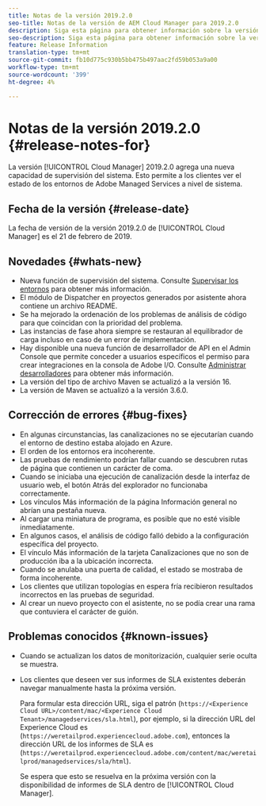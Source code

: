 ```yaml
---
title: Notas de la versión 2019.2.0
seo-title: Notas de la versión de AEM Cloud Manager para 2019.2.0
description: Siga esta página para obtener información sobre la versión 2019.2.0 de Cloud Manager.
seo-description: Siga esta página para obtener información sobre la versión 2019.2.0 de AEM Cloud Manager.
feature: Release Information
translation-type: tm+mt
source-git-commit: fb10d775c930b5bb475b497aac2fd59b053a9a00
workflow-type: tm+mt
source-wordcount: '399'
ht-degree: 4%

---
```



# Notas de la versión 2019.2.0 {#release-notes-for}

La versión [!UICONTROL Cloud Manager] 2019.2.0 agrega una nueva capacidad de supervisión del sistema. Esto permite a los clientes ver el estado de los entornos de Adobe Managed Services a nivel de sistema.


## Fecha de la versión {#release-date}

La fecha de versión de la versión 2019.2.0 de [!UICONTROL Cloud Manager] es el 21 de febrero de 2019.

## Novedades {#whats-new}

* Nueva función de supervisión del sistema. Consulte [Supervisar los entornos](monitor-your-environments.md) para obtener más información.
* El módulo de Dispatcher en proyectos generados por asistente ahora contiene un archivo README.
* Se ha mejorado la ordenación de los problemas de análisis de código para que coincidan con la prioridad del problema.
* Las instancias de fase ahora siempre se restauran al equilibrador de carga incluso en caso de un error de implementación.
* Hay disponible una nueva función de desarrollador de API en el Admin Console que permite conceder a usuarios específicos el permiso para crear integraciones en la consola de Adobe I/O. Consulte [Administrar desarrolladores](https://www.adobe.com/go/aac_api_prod_learn) para obtener más información.
* La versión del tipo de archivo Maven se actualizó a la versión 16.
* La versión de Maven se actualizó a la versión 3.6.0.

## Corrección de errores {#bug-fixes}

* En algunas circunstancias, las canalizaciones no se ejecutarían cuando el entorno de destino estaba alojado en Azure.
* El orden de los entornos era incoherente.
* Las pruebas de rendimiento podrían fallar cuando se descubren rutas de página que contienen un carácter de coma.
* Cuando se iniciaba una ejecución de canalización desde la interfaz de usuario web, el botón Atrás del explorador no funcionaba correctamente.
* Los vínculos Más información de la página Información general no abrían una pestaña nueva.
* Al cargar una miniatura de programa, es posible que no esté visible inmediatamente.
* En algunos casos, el análisis de código falló debido a la configuración específica del proyecto.
* El vínculo Más información de la tarjeta Canalizaciones que no son de producción iba a la ubicación incorrecta.
* Cuando se anulaba una puerta de calidad, el estado se mostraba de forma incoherente.
* Los clientes que utilizan topologías en espera fría recibieron resultados incorrectos en las pruebas de seguridad.
* Al crear un nuevo proyecto con el asistente, no se podía crear una rama que contuviera el carácter de guión.

## Problemas conocidos {#known-issues}

* Cuando se actualizan los datos de monitorización, cualquier serie oculta se muestra.
* Los clientes que deseen ver sus informes de SLA existentes deberán navegar manualmente hasta la próxima versión.

   Para formular esta dirección URL, siga el patrón (`https://<Experience Cloud URL>/content/mac/<Experience Cloud Tenant>/managedservices/sla.html`), por ejemplo, si la dirección URL del Experience Cloud es (`https://weretailprod.experiencecloud.adobe.com`), entonces la dirección URL de los informes de SLA es (`https://weretailprod.experiencecloud.adobe.com/content/mac/weretailprod/managedservices/sla/html`).

   Se espera que esto se resuelva en la próxima versión con la disponibilidad de informes de SLA dentro de [!UICONTROL Cloud Manager].
